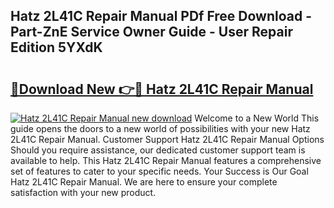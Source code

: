 ## Hatz 2L41C Repair Manual PDf Free Download - Part-ZnE Service Owner Guide - User Repair Edition 5YXdK

# <h2><a href="http://bc78715.oget.top/?id=Hatz+2L41C+Repair+Manual">🔗Download New 👉🔴 Hatz 2L41C Repair Manual</a></h2>

[![Hatz 2L41C Repair Manual new download](https://i.imgur.com/5g1atiW.png)](http://bc78715.oget.top/?id=Hatz+2L41C+Repair+Manual)
Welcome to a New World This guide opens the doors to a new world of possibilities with your new Hatz 2L41C Repair Manual. Customer Support Hatz 2L41C Repair Manual Options Should you require assistance, our dedicated customer support team is available to help. This Hatz 2L41C Repair Manual features a comprehensive set of features to cater to your specific needs. Your Success is Our Goal Hatz 2L41C Repair Manual. We are here to ensure your complete satisfaction with your new product.
